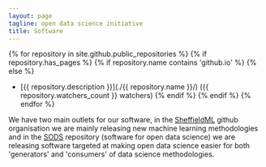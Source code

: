 ```yaml
---
layout: page
tagline: open data science initiative
title: Software
---
```


{% for repository in site.github.public_repositories %}
{% if repository.has_pages %}
{% if repository.name contains 'github.io' %}
{% else %}
* [{{ repository.description }}](./{{ repository.name }}/) ({{ repository.watchers_count }} watchers)
{% endif %}
{% endif %}
{% endfor %}

We have two main outlets for our software, in the [SheffieldML](https://github.com/SheffieldML/) github organisation we are mainly releasing new machine learning methodologies and in the [SODS](https://github.com/sods/) repository (software for open data science) we are releasing software targeted at making open data science easier for both 'generators' and 'consumers' of data science methodologies.

